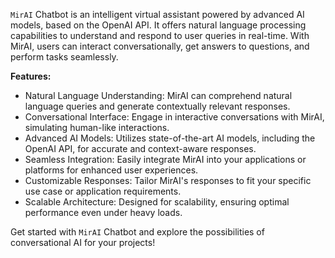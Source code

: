 `MirAI` Chatbot is an intelligent virtual assistant powered by advanced AI models, based on the OpenAI API. It offers natural language processing capabilities to understand and respond to user queries in real-time. With MirAI, users can interact conversationally, get answers to questions, and perform tasks seamlessly.

**Features:**
- Natural Language Understanding: MirAI can comprehend natural language queries and generate contextually relevant responses.
- Conversational Interface: Engage in interactive conversations with MirAI, simulating human-like interactions.
- Advanced AI Models: Utilizes state-of-the-art AI models, including the OpenAI API, for accurate and context-aware responses.
- Seamless Integration: Easily integrate MirAI into your applications or platforms for enhanced user experiences.
- Customizable Responses: Tailor MirAI's responses to fit your specific use case or application requirements.
- Scalable Architecture: Designed for scalability, ensuring optimal performance even under heavy loads.

Get started with `MirAI` Chatbot and explore the possibilities of conversational AI for your projects!
